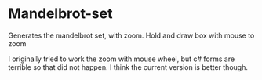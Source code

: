 # Mandelbrot-set
Generates the mandelbrot set, with zoom. Hold and draw box with mouse to zoom

I originally tried to work the zoom with mouse wheel, but c# forms are terrible so that did not happen. I think the current version is better though.
